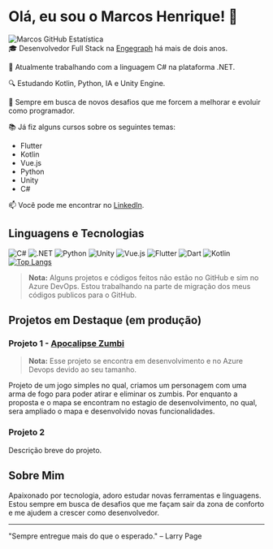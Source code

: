 # Olá, eu sou o Marcos Henrique! 👋
![Marcos GitHub Estatística](https://github-readme-stats.vercel.app/api?username=midnightbr&show_icons=true&theme=dark)
<br>
🎓 Desenvolvedor Full Stack na [Engegraph](https://engegraph.com.br) há mais de dois anos.

📌 Atualmente trabalhando com a linguagem C# na plataforma .NET.

🔍 Estudando Kotlin, Python, IA e Unity Engine.

🚀 Sempre em busca de novos desafios que me forcem a melhorar e evoluir como programador.

📚 Já fiz alguns cursos sobre os seguintes temas:
- Flutter
- Kotlin
- Vue.js
- Python
- Unity
- C#

📫 Você pode me encontrar no [LinkedIn](https://www.linkedin.com/in/marcoshenrique-developer/).

## Linguagens e Tecnologias
![C#](https://img.shields.io/badge/-C%23-239120?style=flat-square&logo=c-sharp&logoColor=white)
![.NET](https://img.shields.io/badge/-.NET-512BD4?style=flat-square&logo=dotnet&logoColor=white)
![Python](https://img.shields.io/badge/-Python-3776AB?style=flat-square&logo=python&logoColor=white)
![Unity](https://img.shields.io/badge/-Unity-000000?style=flat-square&logo=unity&logoColor=white)
![Vue.js](https://img.shields.io/badge/-Vue.js-4FC08D?style=flat-square&logo=vue.js&logoColor=white)
![Flutter](https://img.shields.io/badge/-Flutter-02569B?style=flat-square&logo=flutter&logoColor=white)
![Dart](https://img.shields.io/badge/-Dart-0175C2?style=flat-square&logo=dart&logoColor=white)
![Kotlin](https://img.shields.io/badge/-Kotlin-7F52FF?style=flat&logo=kotlin&logoColor=white)
<br>
[![Top Langs](https://github-readme-stats.vercel.app/api/top-langs/?username=midnightbr&layout=compact&langs_count=8&theme=dark)](https://github.com/anuraghazra/github-readme-stats)
<br>

> **Nota:** Alguns projetos e códigos feitos não estão no GitHub e sim no Azure DevOps. Estou trabalhando na parte de migração dos meus códigos publicos para o GitHub.

## Projetos em Destaque (em produção)

### Projeto 1 - [Apocalipse Zumbi](https://dev.azure.com/LearnMarcosHenrique/Unity/_git/ZombieApocalypse_Alura)
> **Nota:** Esse projeto se encontra em desenvolvimento e no Azure Devops devido ao seu tamanho.

Projeto de um jogo simples no qual, criamos um personagem com uma arma de fogo para poder atirar e eliminar os zumbis.
Por enquanto a proposta e o mapa se encontram no estagio de desenvolvimento, no qual, sera ampliado o mapa e desenvolvido novas funcionalidades.

### Projeto 2
Descrição breve do projeto.

## Sobre Mim

Apaixonado por tecnologia, adoro estudar novas ferramentas e linguagens. Estou sempre em busca de desafios que me façam sair da zona de conforto e me ajudem a crescer como desenvolvedor.

---

"Sempre entregue mais do que o esperado." – Larry Page
